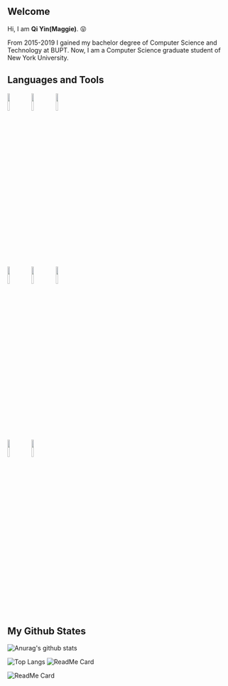 ## Welcome
Hi, I am **Qi Yin(Maggie)**. 😝

From 2015-2019 I gained my bachelor degree of Computer Science and Technology at BUPT. 
Now, I am a Computer Science graduate student of New York University.

## Languages and Tools

<p>  
  <!-- Your languages and tools. Be careful with the alignment. 
  You can use this sites to get logos: https://www.vectorlogo.zone or https://simpleicons.org/
  -->
  <code><img width="10%" src="https://www.vectorlogo.zone/logos/python/python-ar21.svg"></code> 
  <code><img width="10%" src="https://www.vectorlogo.zone/logos/java/java-ar21.svg"></code>
  <code><img width="10%" src="https://www.vectorlogo.zone/logos/arangodb/arangodb-ar21.svg"></code>
  <br />
  <code><img width="10%" src="https://www.vectorlogo.zone/logos/linux/linux-ar21.svg"></code>
  <code><img width="10%" src="https://www.vectorlogo.zone/logos/pytorch/pytorch-ar21.svg"></code>
  <code><img width="10%" src="https://www.vectorlogo.zone/logos/github/github-ar21.svg"></code>
  <br />
  <code><img width="10%" src="https://www.vectorlogo.zone/logos/git-scm/git-scm-ar21.svg"></code>
  <code><img width="10%" src="https://www.vectorlogo.zone/logos/qtio/qtio-ar21.svg"></code>
  </p>

 

## My Github States

![Anurag's github stats](https://github-readme-stats.vercel.app/api?username=yq605879396&show_icons=true&theme=tokyonight)

![Top Langs](https://github-readme-stats.vercel.app/api/top-langs/?username=yq605879396&layout=compact)
![ReadMe Card](https://github-readme-stats.vercel.app/api/pin/?username=yq605879396&repo=CapVis)

![ReadMe Card](https://github-readme-stats.vercel.app/api/pin/?username=yq605879396&repo=Tmoji)



